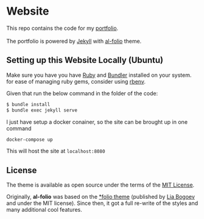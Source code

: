# Website

This repo contains the code for my [portfolio](https://aatmanvaidya.github.io/). 
<br>
<br>
The portfolio is powered by [Jekyll](https://jekyllrb.com/) with [al-folio](https://github.com/alshedivat/al-folio) theme.

## Setting up this Website Locally (Ubuntu)

Make sure you have you have [Ruby](https://www.ruby-lang.org/en/downloads/) and [Bundler](https://bundler.io/) installed on your system. for ease of managing ruby gems, consider using [rbenv](https://github.com/rbenv/rbenv). 

Given that run the below command in the folder of the code:

```bash
$ bundle install
$ bundle exec jekyll serve
```

I just have setup a docker conainer, so the site can be brought up in one command
```bash
docker-compose up
```
This will host the site at `localhost:8080`

## License

The theme is available as open source under the terms of the [MIT License](https://github.com/alshedivat/al-folio/blob/master/LICENSE).

Originally, **al-folio** was based on the [\*folio theme](https://github.com/bogoli/-folio) (published by [Lia Bogoev](https://liabogoev.com) and under the MIT license). Since then, it got a full re-write of the styles and many additional cool features.


